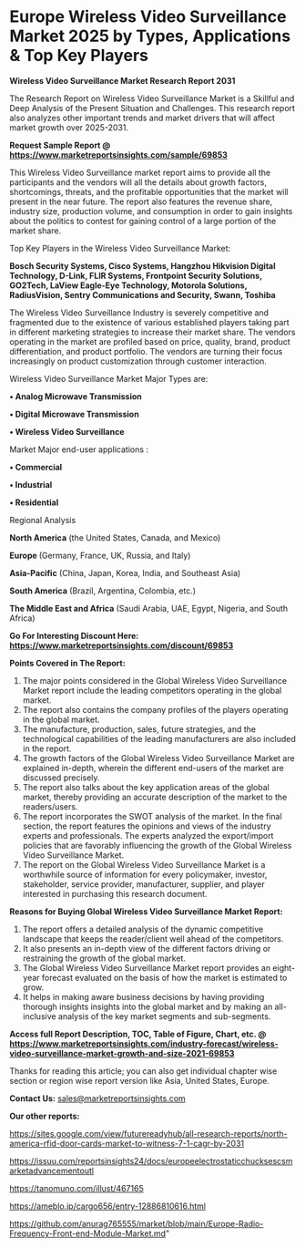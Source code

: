 # Europe Wireless Video Surveillance Market 2025 by Types, Applications & Top Key Players

<strong>Wireless Video Surveillance Market Research Report 2031</strong>

The Research Report on Wireless Video Surveillance Market is a Skillful and Deep Analysis of the Present Situation and Challenges. This research report also analyzes other important trends and market drivers that will affect market growth over 2025-2031.

<strong>Request Sample Report @ <a href=https://www.marketreportsinsights.com/sample/69853>https://www.marketreportsinsights.com/sample/69853</a></strong>

This Wireless Video Surveillance market report aims to provide all the participants and the vendors will all the details about growth factors, shortcomings, threats, and the profitable opportunities that the market will present in the near future. The report also features the revenue share, industry size, production volume, and consumption in order to gain insights about the politics to contest for gaining control of a large portion of the market share.

Top Key Players in the Wireless Video Surveillance Market:

<strong>Bosch Security Systems, Cisco Systems, Hangzhou Hikvision Digital Technology, D-Link, FLIR Systems, Frontpoint Security Solutions, GO2Tech, LaView Eagle-Eye Technology, Motorola Solutions, RadiusVision, Sentry Communications and Security, Swann, Toshiba</strong>

The Wireless Video Surveillance Industry is severely competitive and fragmented due to the existence of various established players taking part in different marketing strategies to increase their market share. The vendors operating in the market are profiled based on price, quality, brand, product differentiation, and product portfolio. The vendors are turning their focus increasingly on product customization through customer interaction.

Wireless Video Surveillance Market Major Types are:

<strong>• Analog Microwave Transmission

• Digital Microwave Transmission

• Wireless Video Surveillance</strong>

Market Major end-user applications :

<strong>• Commercial

• Industrial

• Residential</strong>

Regional Analysis

</u><strong><b>North America</b></strong> (the United States, Canada, and Mexico)

<strong><b>Europe </b></strong>(Germany, France, UK, Russia, and Italy)

<strong><b>Asia-Pacific</b></strong> (China, Japan, Korea, India, and Southeast Asia)

<strong><b>South America</b></strong> (Brazil, Argentina, Colombia, etc.)

<strong><b>The Middle East and Africa</b></strong> (Saudi Arabia, UAE, Egypt, Nigeria, and South Africa)

<strong>Go For Interesting Discount Here: <a href=https://www.marketreportsinsights.com/discount/69853>https://www.marketreportsinsights.com/discount/69853</a></strong>

<strong>Points Covered in The Report:</strong>
<ol>
  <li>The major points considered in the Global Wireless Video Surveillance Market report include the leading competitors operating in the global market.</li>
  <li>The report also contains the company profiles of the players operating in the global market.</li>
  <li>The manufacture, production, sales, future strategies, and the technological capabilities of the leading manufacturers are also included in the report.</li>
  <li>The growth factors of the Global Wireless Video Surveillance Market are explained in-depth, wherein the different end-users of the market are discussed precisely.</li>
  <li>The report also talks about the key application areas of the global market, thereby providing an accurate description of the market to the readers/users.</li>
  <li>The report incorporates the SWOT analysis of the market. In the final section, the report features the opinions and views of the industry experts and professionals. The experts analyzed the export/import policies that are favorably influencing the growth of the Global Wireless Video Surveillance Market.</li>
  <li>The report on the Global Wireless Video Surveillance Market is a worthwhile source of information for every policymaker, investor, stakeholder, service provider, manufacturer, supplier, and player interested in purchasing this research document.</li>
</ol>
<strong>Reasons for Buying Global Wireless Video Surveillance Market Report:</strong>

<ol>
  <li>The report offers a detailed analysis of the dynamic competitive landscape that keeps the reader/client well ahead of the competitors.</li>
  <li>It also presents an in-depth view of the different factors driving or restraining the growth of the global market.</li>
  <li>The Global Wireless Video Surveillance Market report provides an eight-year forecast evaluated on the basis of how the market is estimated to grow.</li>
  <li>It helps in making aware business decisions by having providing thorough insights insights into the global market and by making an all-inclusive analysis of the key market segments and sub-segments.</li>
</ol>
<strong>Access full Report Description, TOC, Table of Figure, Chart, etc. @ <a href=https://www.marketreportsinsights.com/industry-forecast/wireless-video-surveillance-market-growth-and-size-2021-69853>https://www.marketreportsinsights.com/industry-forecast/wireless-video-surveillance-market-growth-and-size-2021-69853</a></strong>


Thanks for reading this article; you can also get individual chapter wise section or region wise report version like Asia, United States, Europe.

<strong>Contact Us:</strong>
sales@marketreportsinsights.com

<strong>Our other reports:</strong>

<a href=https://sites.google.com/view/futurereadyhub/all-research-reports/north-america-rfid-door-cards-market-to-witness-7-1-cagr-by-2031>https://sites.google.com/view/futurereadyhub/all-research-reports/north-america-rfid-door-cards-market-to-witness-7-1-cagr-by-2031</a>

<a href=https://issuu.com/reportsinsights24/docs/europeelectrostaticchucksescsmarketadvancementoutl>https://issuu.com/reportsinsights24/docs/europeelectrostaticchucksescsmarketadvancementoutl</a>

<a href=https://tanomuno.com/illust/467165>https://tanomuno.com/illust/467165</a>

<a href=https://ameblo.jp/cargo656/entry-12886810616.html>https://ameblo.jp/cargo656/entry-12886810616.html</a>

<a href=https://github.com/anurag765555/market/blob/main/Europe-Radio-Frequency-Front-end-Module-Market.md>https://github.com/anurag765555/market/blob/main/Europe-Radio-Frequency-Front-end-Module-Market.md</a>"
